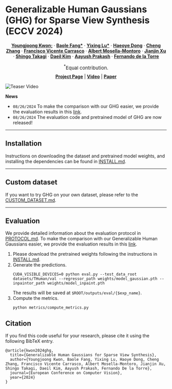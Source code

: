 # Generalizable Human Gaussians (GHG) for Sparse View Synthesis (ECCV 2024)

  <p align="center">
    <a href="https://youngjoongunc.github.io/"><strong>Youngjoong Kwon;</strong></a>
    ·    
    <a href="https://github.com/baolef"><strong>Baole Fang*</strong></a>
    ·
    <a href="https://lewis-lv0.github.io/"><strong>Yixing Lu*</strong></a>
    ·
    <a href="https://www.haoyed.com/"><strong>Haeoye Dong</strong></a>
    ·
    <a href="https://czhang0528.github.io/"><strong>Cheng Zhang</strong></a>
    ·
    <a href="https://scholar.google.com/citations?user=3elKp9wAAAAJ&hl=en"><strong>Francisco Vicente Carrasco</strong></a>
    ·
    <a href="https://www.albertmosellamontoro.com/"><strong>Albert Mosella-Montoro</strong></a>
    ·
    <a href="https://atlantixjj.github.io/"><strong>Jianjin Xu</strong></a>
    ·
    <a href=""><strong>Shingo Takagi</strong></a>
    ·
    <a href=""><strong>Daeil Kim</strong></a>
    ·
    <a href="https://aayushp.github.io/"><strong>Aayush Prakash</strong></a>
    ·
    <a href="https://www.cs.cmu.edu/~ftorre/"><strong>Fernando de la Torre</strong></a>
  </p> 
  <p align="center" style="font-size:15px; margin-bottom:-5px !important;"><sup>*</sup>Equal contribution.</p>
  
  <p align="center">
    <a href="https://humansensinglab.github.io/Generalizable-Human-Gaussians/"><strong>Project Page</strong></a>
    |    
    <a href="https://www.youtube.com/watch?v=PyST3-dfmfI"><strong>Video</strong></a>
    |
    <a href="https://arxiv.org/abs/2407.12777"><strong>Paper</strong></a>

  </p> 


![Teaser Video](image/teaser_video_gif.gif)

**News**
* `08/26/2024` To make the comparison with our GHG easier, we provide the evaluation results in this [link](https://1drv.ms/u/s!Aq9xVNM_DjPG5RDhuwsv4XaaP62v?e=acMiPv). 
* `08/26/2024` The evaluation code and pretrained model of GHG are now released!
---

## Installation

Instructions on downloading the dataset and pretrained model weights, and installing the dependencies can be found in [INSTALL.md](INSTALL.md).

---

## Custom dataset

If you want to try GHG on your own dataset, please refer to the [CUSTOM_DATASET.md](CUSTOM_DATASET.md).

---

## Evaluation

We provide detailed information about the evaluation protocol in [PROTOCOL.md](PROTOCOL.md).
To make the comparison with our Generalizable Human Gaussians easier, we provide the evaluation results in this [link](https://1drv.ms/u/s!Aq9xVNM_DjPG5RDhuwsv4XaaP62v?e=acMiPv).

1. Please download the pretrained weights following the instructions in [INSTALL.md](INSTALL.md).
2. Generate the predictions.
    ```
    CUDA_VISIBLE_DEVICES=0 python eval.py --test_data_root datasets/THuman/val --regressor_path weights/model_gaussian.pth --inpaintor_path weights/model_inpaint.pth
    ```
   The results will be saved at `$ROOT/outputs/eval/{$exp_name}`.
3. Compute the metrics.
    ```
    python metrics/compute_metrics.py
    ``` 

## Citation

If you find this code useful for your research, please cite it using the following BibTeX entry.

```
@article{kwon2024ghg,
  title={Generalizable Human Gaussians for Sparse View Synthesis},
  author={Youngjoong Kwon, Baole Fang, Yixing Lu, Haoye Dong, Cheng Zhang, Francisco Vicente Carrasco, Albert Mosella-Montoro, Jianjin Xu, Shingo Takagi, Daeil Kim, Aayush Prakash, Fernando De la Torre},
  journal={European Conference on Computer Vision},
  year={2024}
}
```